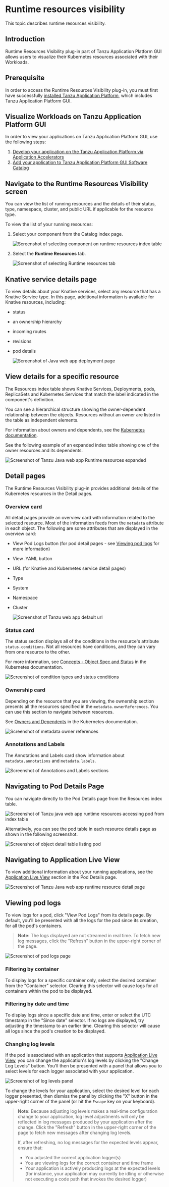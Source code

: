 # Runtime resources visibility

This topic describes runtime resources visibility.


## <a id="Introduction"></a> Introduction

Runtime Resources Visibility plug-in part of Tanzu Application Platform GUI allows users to
visualize their Kubernetes resources associated with their Workloads.


## <a id="prerequisite"></a> Prerequisite

In order to access the Runtime Resources Visibility plug-in, you must first have successfully
[installed Tanzu Application Platform](../../install-intro.md), which includes
Tanzu Application Platform GUI.


## <a id="Visualize-app"></a> Visualize Workloads on Tanzu Application Platform GUI

In order to view your applications on Tanzu Application Platform GUI, use the following steps:

1. [Develop your application on the Tanzu Application Platform via Application Accelerators](../../getting-started.html#dev-first-app)
2. [Add your application to Tanzu Application Platform GUI Software Catalog](../../getting-started.html#add-app-to-gui-cat)


## <a id="nav-rr-vis-screen"></a> Navigate to the **Runtime Resources Visibility** screen

You can view the list of running resources and the details of their status, type, namespace, cluster,
and public URL if applicable for the resource type.

To view the list of your running resources:

1. Select your component from the Catalog index page.

   ![Screenshot of selecting component on runtime resources index table](images/runtime-resources-components.png)

2. Select the **Runtime Resources** tab.

   ![Screenshot of selecting Runtime resources tab](images/runtime-resources-index.png)


## <a id="knative-service-details"></a> Knative service details page

To view details about your Knative services, select any resource that has a Knative Service type.
In this page, additional information is available for Knative resources, including:

- status
- an ownership hierarchy
- incoming routes
- revisions
- pod details

   ![Screenshot of Java web app deployment page](images/runtime-resources-details.png)


## <a id="view-resource-details"></a> View details for a specific resource

The Resources index table shows Knative Services, Deployments, pods, ReplicaSets and
Kubernetes Services that match the label indicated in the component's definition.

You can see a hierarchical structure showing the owner-dependent relationship between the objects.
Resources without an owner are listed in the table as independent elements.

For information about owners and dependents, see the
[Kubernetes documentation](https://kubernetes.io/docs/concepts/overview/working-with-objects/owners-dependents/).

See the following example of an expanded index table showing one of the owner resources and its dependents.

![Screenshot of Tanzu Java web app Runtime resources expanded](images/runtime-resources-expanded.png)


## <a id="detail-pages"></a> Detail pages

The Runtime Resources Visibility plug-in provides additional details of the Kubernetes resources in
the Detail pages.


### <a id="overview-card"></a> Overview card

All detail pages provide an overview card with information related to the selected resource.
Most of the information feeds from the `metadata` attribute in each object.
The following are some attributes that are displayed in the overview card:

- View Pod Logs button (for pod detail pages - see [Viewing pod logs](#viewing-pod-logs) for more information)
- View .YAML button
- URL (for Knative and Kubernetes service detail pages)
- Type
- System
- Namespace
- Cluster

   ![Screenshot of Tanzu web app default url](images/runtime-resources-overview.png)


### <a id="status-card"></a>Status card

The status section displays all of the conditions in the resource's attribute `status.conditions`.
Not all resources have conditions, and they can vary from one resource to the other.

For more information, see
[Concepts - Object Spec and Status](https://kubernetes.io/docs/concepts/_print/#object-spec-and-status)
in the Kubernetes documentation.

![Screenshot of condition types and status conditions](images/runtime-resources-status.png)


### <a id="ownership-card"></a>Ownership card

Depending on the resource that you are viewing, the ownership section presents all the resources
specified in the `metadata.ownerReferences`. You can use this section to navigate between resources.

See [Owners and Dependents](https://kubernetes.io/docs/concepts/overview/working-with-objects/owners-dependents/) in the Kubernetes documentation.

![Screenshot of metadata owner references](images/runtime-resources-ownership.png)


### <a id="annotations"></a>Annotations and Labels

The Annotations and Labels card show information about `metadata.annotations` and `metadata.labels`.

![Screenshot of Annotations and Labels sections](images/runtime-resources-annotations.png)


## <a id="navigating-to-pods"></a>Navigating to Pod Details Page

You can navigate directly to the Pod Details page from the Resources index table.

![Screenshot of Tanzu java web app runtime resources accessing pod from index table](images/runtime-resources-index-pod.png)

Alternatively, you can see the pod table in each resource details page as shown in the following screenshot.

![Screenshot of object detail table listing pod](images/runtime-resources-pods.png)


## <a id="pod-details"></a>Navigating to Application Live View

To view additional information about your running applications, see the
[Application Live View](app-live-view.md) section in the Pod Details page.

![Screenshot of Tanzu Java web app runtime resource detail page](images/runtime-resources-pod-details.png)

## <a id="viewing-pod-logs"></a>Viewing pod logs

To view logs for a pod, click "View Pod Logs" from its details page. By default, you'll be presented with all the logs for the pod since its creation, for all the pod's containers.

>**Note:** The logs displayed are not streamed in real time. To fetch new log messages, click the "Refresh" button in the upper-right corner of the page.

![Screenshot of pod logs page](images/runtime-resources-pod-logs.png)

### <a id="viewing-pod-logs--filtering-by-container"></a>Filtering by container
To display logs for a specific container only, select the desired container from the "Container" selector. Clearing this selector will cause logs for all containers within the pod to be displayed.

### <a id="viewing-pod-logs--filtering-by-date-and-time"></a>Filtering by date and time
To display logs since a specific date and time, enter or select the UTC timestamp in the "Since date" selector. If no logs are displayed, try adjusting the timestamp to an earlier time. Clearing this selector will cause all logs since the pod's creation to be displayed.

### <a id="viewing-pod-logs--changing-log-levels"></a>Changing log levels
If the pod is associated with an application that supports [Application Live View](app-live-view.md), you can change the application's log levels by clicking the "Change Log Levels" button. You'll then be presented with a panel that allows you to select levels for each logger associated with your application.

![Screenshot of log levels panel](images/runtime-resources-pod-log-levels.png)

To change the levels for your application, select the desired level for each logger presented, then dismiss the panel by clicking the "X" button in the upper-right corner of the panel (or hit the `Escape` key on your keyboard).

>**Note:** Because adjusting log levels makes a real-time configuration change to your application, log level adjustments will only be reflected in log messages produced by your application after the change. Click the "Refresh" button in the upper-right corner of the page to fetch new messages after changing log levels.
> 
> If, after refreshing, no log messages for the expected levels appear, ensure that:
> - You adjusted the correct application logger(s)
> - You are viewing logs for the correct container and time frame
> - Your application is actively producing logs at the expected levels (for instance, your application may currently be idling or otherwise not executing a code path that invokes the desired logger)

